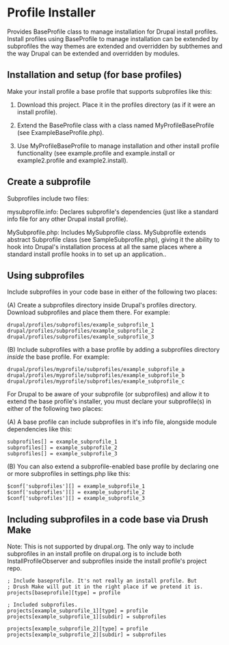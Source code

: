 Profile Installer
=================

Provides BaseProfile class to manage installation for Drupal install profiles. Install profiles using BaseProfile to manage installation can be extended by subprofiles the way themes are extended and overridden by subthemes and the way Drupal can be extended and overridden by modules.

Installation and setup (for base profiles)
------------------------------------------

Make your install profile a base profile that supports subprofiles like this:

1. Download this project. Place it in the profiles directory (as if it were an install profile).

2. Extend the BaseProfile class with a class named MyProfileBaseProfile (see ExampleBaseProfile.php).

3. Use MyProfileBaseProfile to manage installation and other install profile
   functionality (see example.profile and example.install or example2.profile and
   example2.install).


Create a subprofile
-------------------

Subprofiles include two files:

  mysubprofile.info: Declares subprofile's dependencies (just like a standard info file for any other Drupal install profile).

  MySubprofile.php: Includes MySubprofile class. MySubprofile extends abstract Subprofile class (see SampleSubprofile.php), giving it the ability to hook into Drupal's installation process at all the same places where a standard install profile hooks in to set up an application..


Using subprofiles
-----------------

Include subprofiles in your code base in either of the following two places:

  (A) Create a subprofiles directory inside Drupal's profiles directory. Download subprofiles and place them there. For example:

    drupal/profiles/subprofiles/example_subprofile_1
    drupal/profiles/subprofiles/example_subprofile_2
    drupal/profiles/subprofiles/example_subprofile_3

  (B) Include subprofiles with a base profile by adding a subprofiles directory _inside_ the base profile. For example:

    drupal/profiles/myprofile/subprofiles/example_subprofile_a
    drupal/profiles/myprofile/subprofiles/example_subprofile_b
    drupal/profiles/myprofile/subprofiles/example_subprofile_c

For Drupal to be aware of your subprofile (or subprofiles) and allow it to extend the base profile's installer, you must declare your subprofile(s) in either of the following two places:

  (A) A base profile can include subprofiles in it's info file, alongside module dependencies like this:

    subprofiles[] = example_subprofile_1
    subprofiles[] = example_subprofile_2
    subprofiles[] = example_subprofile_3

  (B) You can also extend a subprofile-enabled base profile by declaring one or more subprofiles in settings.php like this:

    $conf['subprofiles'][] = example_subprofile_1
    $conf['subprofiles'][] = example_subprofile_2
    $conf['subprofiles'][] = example_subprofile_3


Including subprofiles in a code base via Drush Make
---------------------------------------------------

  Note: This is not supported by drupal.org. The only way to include subprofiles in an install profile on drupal.org is to include both InstallProfileObserver and subprofiles inside the install profile's project repo.

    ; Include baseprofile. It's not really an install profile. But
    ; Drush Make will put it in the right place if we pretend it is.
    projects[baseprofile][type] = profile

    ; Included subprofiles.
    projects[example_subprofile_1][type] = profile
    projects[example_subprofile_1][subdir] = subprofiles

    projects[example_subprofile_2][type] = profile
    projects[example_subprofile_2][subdir] = subprofiles
